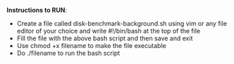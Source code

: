 **Instructions to RUN**:  
* Create a file called disk-benchmark-background.sh using vim or any file editor of your choice and write #!/bin/bash at the top of the file
* Fill the file with the above bash script and then save and exit
* Use chmod +x filename to make the file executable 
* Do ./filename to run the bash script